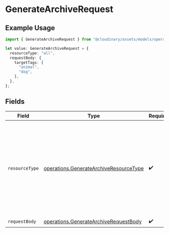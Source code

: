 # GenerateArchiveRequest

## Example Usage

```typescript
import { GenerateArchiveRequest } from "@cloudinary/assets/models/operations";

let value: GenerateArchiveRequest = {
  resourceType: "all",
  requestBody: {
    targetTags: [
      "animal",
      "dog",
    ],
  },
};
```

## Fields

| Field                                                                                                                                         | Type                                                                                                                                          | Required                                                                                                                                      | Description                                                                                                                                   |
| --------------------------------------------------------------------------------------------------------------------------------------------- | --------------------------------------------------------------------------------------------------------------------------------------------- | --------------------------------------------------------------------------------------------------------------------------------------------- | --------------------------------------------------------------------------------------------------------------------------------------------- |
| `resourceType`                                                                                                                                | [operations.GenerateArchiveResourceType](../../models/operations/generatearchiveresourcetype.md)                                              | :heavy_check_mark:                                                                                                                            | The type of resources to include in the archive. "image" for images, "video" for videos, "raw" for non-media files, or "all" for mixed types. |
| `requestBody`                                                                                                                                 | [operations.GenerateArchiveRequestBody](../../models/operations/generatearchiverequestbody.md)                                                | :heavy_check_mark:                                                                                                                            | N/A                                                                                                                                           |